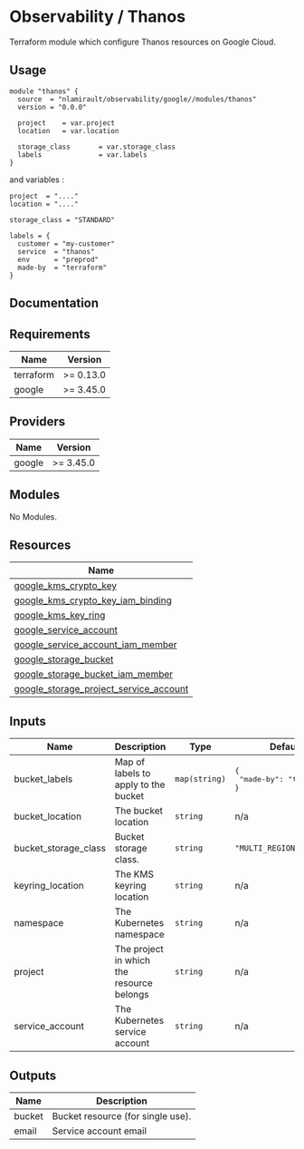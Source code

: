 # Observability / Thanos

Terraform module which configure Thanos resources on Google Cloud.

## Usage

```hcl
module "thanos" {
  source  = "nlamirault/observability/google//modules/thanos"
  version = "0.0.0"

  project    = var.project
  location   = var.location

  storage_class       = var.storage_class
  labels              = var.labels
}
```

and variables :

```hcl
project  = "...."
location = "...."

storage_class = "STANDARD"

labels = {
  customer = "my-customer"
  service  = "thanos"
  env      = "preprod"
  made-by  = "terraform"
}
```

## Documentation

<!-- BEGINNING OF PRE-COMMIT-TERRAFORM DOCS HOOK -->
## Requirements

| Name | Version |
|------|---------|
| terraform | >= 0.13.0 |
| google | >= 3.45.0 |

## Providers

| Name | Version |
|------|---------|
| google | >= 3.45.0 |

## Modules

No Modules.

## Resources

| Name |
|------|
| [google_kms_crypto_key](https://registry.terraform.io/providers/hashicorp/google/3.45.0/docs/resources/kms_crypto_key) |
| [google_kms_crypto_key_iam_binding](https://registry.terraform.io/providers/hashicorp/google/3.45.0/docs/resources/kms_crypto_key_iam_binding) |
| [google_kms_key_ring](https://registry.terraform.io/providers/hashicorp/google/3.45.0/docs/resources/kms_key_ring) |
| [google_service_account](https://registry.terraform.io/providers/hashicorp/google/3.45.0/docs/resources/service_account) |
| [google_service_account_iam_member](https://registry.terraform.io/providers/hashicorp/google/3.45.0/docs/resources/service_account_iam_member) |
| [google_storage_bucket](https://registry.terraform.io/providers/hashicorp/google/3.45.0/docs/resources/storage_bucket) |
| [google_storage_bucket_iam_member](https://registry.terraform.io/providers/hashicorp/google/3.45.0/docs/resources/storage_bucket_iam_member) |
| [google_storage_project_service_account](https://registry.terraform.io/providers/hashicorp/google/3.45.0/docs/data-sources/storage_project_service_account) |

## Inputs

| Name | Description | Type | Default | Required |
|------|-------------|------|---------|:--------:|
| bucket\_labels | Map of labels to apply to the bucket | `map(string)` | <pre>{<br>  "made-by": "terraform"<br>}</pre> | no |
| bucket\_location | The bucket location | `string` | n/a | yes |
| bucket\_storage\_class | Bucket storage class. | `string` | `"MULTI_REGIONAL"` | no |
| keyring\_location | The KMS keyring location | `string` | n/a | yes |
| namespace | The Kubernetes namespace | `string` | n/a | yes |
| project | The project in which the resource belongs | `string` | n/a | yes |
| service\_account | The Kubernetes service account | `string` | n/a | yes |

## Outputs

| Name | Description |
|------|-------------|
| bucket | Bucket resource (for single use). |
| email | Service account email |
<!-- END OF PRE-COMMIT-TERRAFORM DOCS HOOK -->
